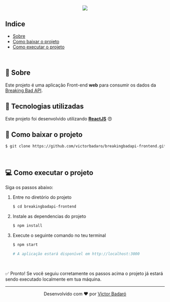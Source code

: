 <h1 align="center">
    <img src="./presentation.gif">
</h1>

## Indice

* [Sobre](#-sobre)
* [Como baixar o projeto](#-como-baixar-o-projeto)
* [Como executar o projeto](#-como-executar-o-projeto)
<br>

## 🧾 Sobre

Este projeto é uma aplicação Front-end **web** para consumir os dados da [Breaking Bad API](https://www.breakingbadapi.com/).
<br>

## 🚀 Tecnologias utilizadas

Este projeto foi desenvolvido utilizando **[ReactJS](https://reactjs.org/)** 😍
<br>

## 🔽 Como baixar o projeto

```bash
$ git clone https://github.com/victorbadaro/breakingbadapi-frontend.git
```
<br>

## 💻 Como executar o projeto

Siga os passos abaixo:

1. Entre no diretório do projeto
    ```bash
    $ cd breakingbadapi-frontend
    ```

2. Instale as dependencias do projeto
    ```bash
    $ npm install
    ```

3. Execute o seguinte comando no teu terminal<br>    
    ```bash
    $ npm start

    # A aplicação estará disponível em http://localhost:3000
    ```
<br>

✅ Pronto! Se você seguiu corretamente os passos acima o projeto já estará sendo executado localmente em tua máquina.
<br>

---
<p align="center">Desenvolvido com ❤ por <a href="https://github.com/victorbadaro">Victor Badaró</a></p>